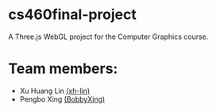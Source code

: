 # cs460final-project
A Three.js WebGL project for the Computer Graphics course.

# Team members:
- Xu Huang Lin [(xh-lin)](https://github.com/xh-lin)
- Pengbo Xing [(BobbyXing)](https://github.com/BobbyXing)
